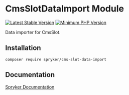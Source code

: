 # CmsSlotDataImport Module
[![Latest Stable Version](https://poser.pugx.org/spryker/cms-slot-data-import/v/stable.svg)](https://packagist.org/packages/spryker/cms-slot-data-import)
[![Minimum PHP Version](https://img.shields.io/badge/php-%3E%3D%207.4-8892BF.svg)](https://php.net/)

Data importer for CmsSlot.

## Installation

```
composer require spryker/cms-slot-data-import
```

## Documentation

[Spryker Documentation](https://academy.spryker.com/developing_with_spryker/module_guide/modules.html)
